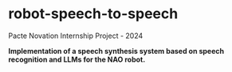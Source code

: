 # robot-speech-to-speech
Pacte Novation Internship Project - 2024

**Implementation of a speech synthesis system based on speech recognition and LLMs for the NAO robot.**
